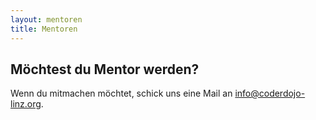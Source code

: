 ```yaml
---
layout: mentoren
title: Mentoren
---
```


## Möchtest du Mentor werden? ##

Wenn du mitmachen möchtet, 
schick uns eine Mail an [info@coderdojo-linz.org](info@coderdojo-linz.org?subject=CoderDojo%20Termine).